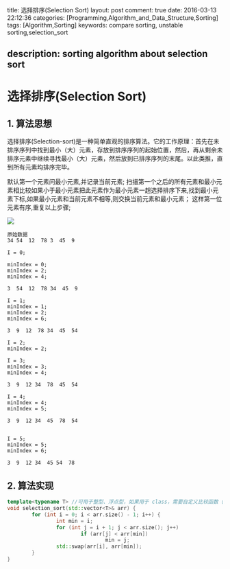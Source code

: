 title: 选择排序(Selection Sort)
layout: post
comment: true
date: 2016-03-13 22:12:36
categories: [Programming,Algorithm_and_Data_Structure,Sorting]
tags: [Algorithm,Sorting]
keywords: compare sorting, unstable sorting,selection_sort

description: sorting algorithm about selection sort
---

# 选择排序(Selection Sort)
## 1. 算法思想
选择排序(Selection-sort)是一种简单直观的排序算法。它的工作原理：首先在未排序序列中找到最小（大）元素，存放到排序序列的起始位置，然后，再从剩余未排序元素中继续寻找最小（大）元素，然后放到已排序序列的末尾。以此类推，直到所有元素均排序完毕。

默认第一个元素问最小元素,并记录当前元素;
扫描第一个之后的所有元素和最小元素相比较如果小于最小元素把此元素作为最小元素一趟选择排序下来,找到最小元素下标,如果最小元素和当前元素不相等,则交换当前元素和最小元素；
这样第一位元素有序,重复以上步骤;

![](resources/selectionSort.gif)

```
原始数据
34 54  12  78 3  45  9  

I = 0;

minIndex = 0;
minIndex = 2;
minIndex = 4;

3  54  12  78 34  45  9  

I = 1;
minIndex = 1;
minIndex = 2;
minIndex = 6;

3  9  12  78 34  45  54 

I = 2;
minIndex = 2;

I = 3;
minIndex = 3;
minIndex = 4;

3  9  12 34  78  45  54 

I = 4;
minIndex = 4;
minIndex = 5;

3  9  12 34  45  78  54 


I = 5;
minIndex = 5;
minIndex = 6;

3  9  12 34  45 54  78
```

## 2. 算法实现
```C++
template<typename T> //可用于整型、浮点型，如果用于 class，需要自定义比较函数（运算符重载）
void selection_sort(std::vector<T>& arr) {
        for (int i = 0; i < arr.size() - 1; i++) {
                int min = i;
                for (int j = i + 1; j < arr.size(); j++)
                        if (arr[j] < arr[min])
                                min = j;
                std::swap(arr[i], arr[min]);
        }
}
```